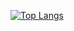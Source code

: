 [![Top Langs](https://github-readme-stats.vercel.app/api/top-langs/?username=KillerZeus666)](https://github.com/KillerZeus666/github-readme-stats)
